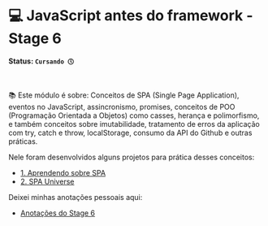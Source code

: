 # 💻 JavaScript antes do framework - Stage 6

**Status: `Cursando 🕔`**

<br>

📚 Este módulo é sobre: Conceitos de SPA (Single Page Application), eventos no JavaScript, assincronismo, promises, conceitos de POO (Programação Orientada a Objetos) como casses, herança e polimorfismo, e também conceitos sobre imutabilidade, tratamento de erros da aplicação com try, catch e throw, localStorage, consumo da API do Github e outras práticas. 

Nele foram desenvolvidos alguns projetos para prática desses conceitos:

* <a href="https://github.com/lucyanovidio/rocketseat-explorer/tree/main/nivel-06/stage/desafio-01">1. Aprendendo sobre SPA</a>
* <a href="https://github.com/lucyanovidio/spa-universe">2. SPA Universe</a>

Deixei minhas anotações pessoais aqui:

* <a href="https://github.com/lucyanovidio/rocketseat-explorer/tree/main/nivel-06/stage/docs/README.md">Anotações do Stage 6</a>